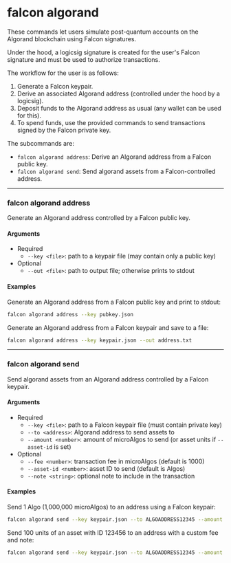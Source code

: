 # falcon algorand

These commands let users simulate post-quantum accounts on the Algorand blockchain using Falcon signatures.

Under the hood, a logicsig signature is created for the user's Falcon signature and must be used to authorize transactions.

The workflow for the user is as follows:
1. Generate a Falcon keypair.
2. Derive an associated Algorand address (controlled under the hood by a logicsig).
3. Deposit funds to the Algorand address as usual (any wallet can be used for this).
4. To spend funds, use the provided commands to send transactions signed by the Falcon private key.

The subcommands are:
- `falcon algorand address`: Derive an Algorand address from a Falcon public key.
- `falcon algorand send`: Send algorand assets from a Falcon-controlled address.

----

### falcon algorand address

Generate an Algorand address controlled by a Falcon public key.

#### Arguments
  - Required
    - `--key <file>`: path to a keypair file (may contain only a public key)
  - Optional
    - `--out <file>`: path to output file; otherwise prints to stdout

#### Examples
Generate an Algorand address from a Falcon public key and print to stdout:

```bash
falcon algorand address --key pubkey.json
```
Generate an Algorand address from a Falcon keypair and save to a file:

```bash
falcon algorand address --key keypair.json --out address.txt
```

----

### falcon algorand send

Send algorand assets from an Algorand address controlled by a Falcon keypair.

#### Arguments
  - Required
    - `--key <file>`: path to a Falcon keypair file (must contain private key)
    - `--to <address>`: Algorand address to send assets to
    - `--amount <number>`: amount of microAlgos to send (or asset units if `--asset-id` is set)
  - Optional
    - `--fee <number>`: transaction fee in microAlgos (default is 1000)
    - `--asset-id <number>`: asset ID to send (default is Algos)
    - `--note <string>`: optional note to include in the transaction

#### Examples
Send 1 Algo (1,000,000 microAlgos) to an address using a Falcon keypair:
```bash
falcon algorand send --key keypair.json --to ALGOADDRESS12345 --amount 1000000
```

Send 100 units of an asset with ID 123456 to an address with a custom fee and note:
```bash
falcon algorand send --key keypair.json --to ALGOADDRESS12345 --amount 100 --asset-id 123456 --fee 2000 --note "Payment for services"
```

